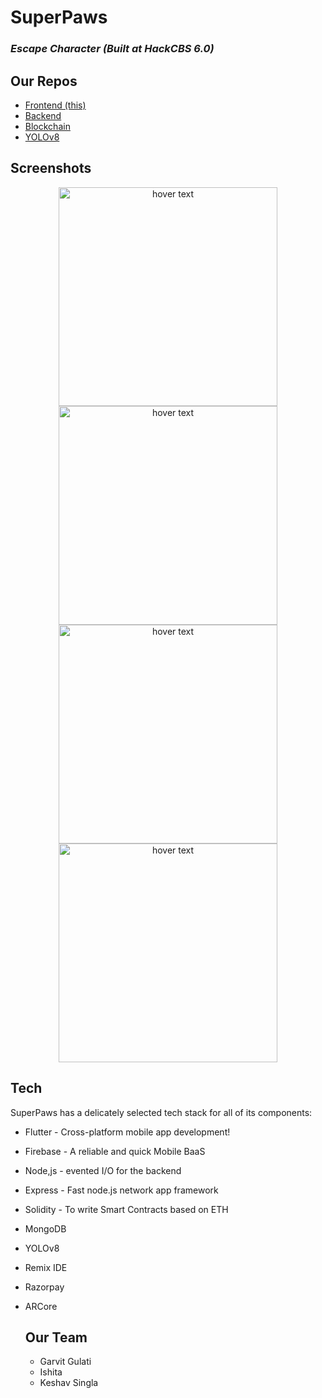 # SuperPaws
### _Escape Character (Built at HackCBS 6.0)_
## Our Repos

- [Frontend (this)](https://github.com/GulatiGarvit/SuperPaws) 
- [Backend](https://github.com/frost-ish/SuperPawsBackend)  
- [Blockchain](https://github.com/timetooth/SuperPawsTruffle)
- [YOLOv8](https://github.com/timetooth/SuperPawsOpenCV)

## Screenshots
<p align="center">
  <img src="https://firebasestorage.googleapis.com/v0/b/superpets-1.appspot.com/o/petpage.png?alt=media&token=2d44163d-9193-477a-87b6-039160111722" width="350" title="hover text">
  <img src="https://firebasestorage.googleapis.com/v0/b/superpets-1.appspot.com/o/login.png?alt=media&token=f246b1ff-aba2-4a59-9af2-7f1a447c0ab1" width="350" title="hover text">
  <img src="https://firebasestorage.googleapis.com/v0/b/superpets-1.appspot.com/o/dashboard.png?alt=media&token=e27a496f-fafb-4fa8-8031-38145678ea87" width="350" title="hover text">
  <img src="https://firebasestorage.googleapis.com/v0/b/superpets-1.appspot.com/o/arphone.png?alt=media&token=1985e9a8-e625-40b5-8342-00096f5f225b" width="350" title="hover text">

## Tech

SuperPaws has a delicately selected tech stack for all of its components:

- Flutter - Cross-platform mobile app development!
- Firebase - A reliable and quick Mobile BaaS
- Node,js - evented I/O for the backend
- Express - Fast node.js network app framework
- Solidity - To write Smart Contracts based on ETH
- MongoDB
- YOLOv8
- Remix IDE
- Razorpay
- ARCore

  ## Our Team
  - Garvit Gulati
  - Ishita
  - Keshav Singla
